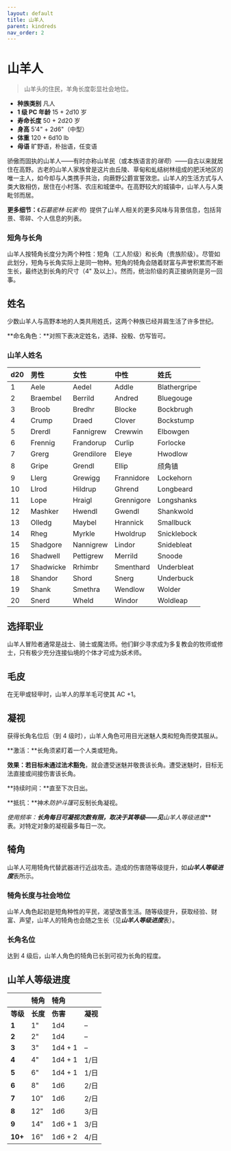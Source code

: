 ```yaml
---
layout: default
title: 山羊人
parent: kindreds
nav_order: 2
---
```


# 山羊人

> 山羊头的住民，羊角长度彰显社会地位。

- **种族类别**	凡人
- **1 级 PC 年龄**	15 + 2d10 岁
- **寿命长度**	50 + 2d20 岁
- **身高**	5'4" + 2d6"（中型）
- **体重**	120 + 6d10 lb
- **母语**	旷野语，朴拙语，任变语

骄傲而固执的山羊人——有时亦称山羊民（或本族语言的*瑞苟*）——自古以来就居住在高野。古老的山羊人家族曾是这片由丘陵、草甸和虬结树林组成的肥沃地区的唯一主人，如今却与人类携手共治，向蕨野公爵宣誓效忠。山羊人的生活方式与人类大致相仿，居住在小村落、农庄和城堡中。在高野较大的城镇中，山羊人与人类毗邻而居。

**更多细节：**《*石墓密林·玩家书*》提供了山羊人相关的更多风味与背景信息，包括背景、零碎、个人信息的列表。

### 短角与长角

山羊人按犄角长度分为两个种性：短角（工人阶级）和长角（贵族阶级）。尽管如此划分，短角与长角实际上是同一物种。短角的犄角会随着财富与声誉积累而不断生长，最终达到长角的尺寸（4" 及以上）。然而，统治阶级的真正接纳则是另一回事。

## 姓名

少数山羊人与高野本地的人类共用姓氏，这两个种族已经并肩生活了许多世纪。

**命名角色：**对照下表决定姓名，选择、投骰、仿写皆可。

### 山羊人姓名

| d20 | 男性 | 女性 | 中性 | 姓氏 |
| :--- | :-------- | :--------- | :--------- | :----------- |
| 1 | Aele | Aedel | Addle | Blathergripe |
| 2 | Braembel | Berrild | Andred | Bluegouge |
| 3 | Broob | Bredhr | Blocke | Bockbrugh |
| 4 | Crump | Draed | Clover | Bockstump |
| 5 | Drerdl | Fannigrew | Crewwin | Elbowgen |
| 6 | Frennig | Frandorup | Curlip | Forlocke |
| 7 | Grerg | Grendilore | Eleye | Hwodlow |
| 8 | Gripe | Grendl | Ellip | 颀角镇 |
| 9 | Llerg | Grewigg | Frannidore | Lockehorn |
| 10 | Llrod | Hildrup | Ghrend | Longbeard |
| 11 | Lope | Hraigl | Grennigore | Longshanks |
| 12 | Mashker | Hwendl | Gwendl | Shankwold |
| 13 | Olledg | Maybel | Hrannick | Smallbuck |
| 14 | Rheg | Myrkle | Hwoldrup | Snicklebock |
| 15 | Shadgore | Nannigrew | Lindor | Snidebleat |
| 16 | Shadwell | Pettigrew | Merrild | Snoode |
| 17 | Shadwicke | Rrhimbr | Smenthard | Underbleat |
| 18 | Shandor | Shord | Snerg | Underbuck |
| 19 | Shank | Smethra | Wendlow | Wolder |
| 20 | Snerd | Wheld | Windor | Woldleap |

## 选择职业

山羊人冒险者通常是战士、骑士或魔法师。他们鲜少寻求成为多复教会的牧师或修士，只有极少充分连接仙境的个体才可成为妖术师。

## 毛皮

在无甲或轻甲时，山羊人的厚羊毛可使其 AC +1。

## 凝视

获得长角名位后（到 4 级时），山羊人角色可用目光迷魅人类和短角而使其服从。

**激活：**长角须紧盯着一个人类或短角。

**效果：**若目标未通过**法术豁免**，就会遭受迷魅并敬畏该长角。遭受迷魅时，目标无法直接或间接伤害该长角。

**持续时间：**直至下次日出。

**抵抗：**神术*防护斗篷*可反制长角凝视。

**使用频率：**长角每日可凝视次数有限，取决于其等级——见***山羊人等级进度***表。对特定对象的凝视最多每日一次。

## 犄角

山羊人可用犄角代替武器进行近战攻击。造成的伤害随等级提升，如***山羊人等级进度***表所示。

### 犄角长度与社会地位

山羊人角色起初是短角种性的平民，渴望改善生活。随等级提升，获取经验、财富、声望，山羊人的犄角也会随之生长（见***山羊人等级进度***表）。

### 长角名位

达到 4 级后，山羊人角色的犄角已长到可视为长角的程度。

## 山羊人等级进度

|           | 犄角 | 犄角 |          |
| :-------- | :--------- | :--------- | :------- |
| **等级** | **长度** | **伤害** | **凝视** |
| **1** | 1" | 1d4 | – |
| **2** | 2" | 1d4 | – |
| **3** | 3" | 1d4 + 1 | – |
| **4** | 4" | 1d4 + 1 | 1/日 |
| **5** | 6" | 1d4 + 1 | 1/日 |
| **6** | 8" | 1d6 | 2/日 |
| **7** | 10" | 1d6 | 2/日 |
| **8** | 12" | 1d6 | 3/日 |
| **9** | 14" | 1d6 + 1 | 3/日 |
| **10+** | 16" | 1d6 + 2 | 4/日 |
